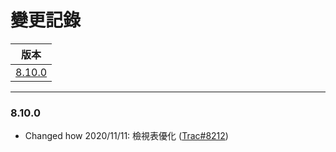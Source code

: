 變更記錄
===
| 版本 |
| :---: |
| [8.10.0](#v8_10_0) |

***
### <a id='v8_10_0'></a>8.10.0
* Changed how 2020/11/11: 檢視表優化 ([Trac#8212])


<!-- 圖片 -->

<!-- 超連結 -->
[Trac#8212]:http://trac.uneec.com/trac/neco/ticket/8212 "#8212"